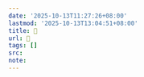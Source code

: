 ```yaml
---
date: '2025-10-13T11:27:26+08:00'
lastmod: '2025-10-13T13:04:51+08:00'
title: 󰗩
url: 󰗩
tags: []
src:
note:
---
```

